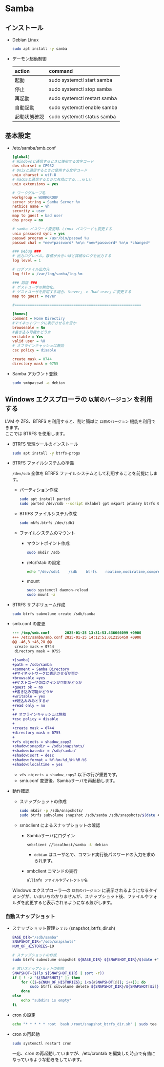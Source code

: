 Samba
===

## インストール

- Debian Linux

    ```bash
    sudo apt install -y samba
    ```

- デーモン起動制御

    | action       | command                      |
    | :----------- | :--------------------------- |
    | 起動         | sudo systemctl start samba   |
    | 停止         | sudo systemctl stop samba    |
    | 再起動       | sudo systemctl restart samba |
    | 自動起動     | sudo systemctl enable samba  |
    | 起動状態確認 | sudo systemctl status samba  |

## 基本設定

- /etc/samba/smb.conf

    ```ini
    [global]
    # Windowsと通信するときに使用する文字コード
    dos charset = CP932
    # Unixと通信するときに使用する文字コード
    unix charset = utf-8
    # macOSと通信するときに有効にする...らしい
    unix extensions = yes

    # ワークグループ名
    workgroup = WORKGROUP
    server string = Samba Server %v
    netbios name = %h
    security = user
    map to guest = bad user
    dns proxy = no

    # samba パスワード変更時、Linux パスワードも変更する
    unix password sync = yes
    passwd program = /usr/bin/passwd %u
    passwd chat = *new*password* %n\n *new*password* %n\n *changed*

    ### Debug ###
    # 出力ログレベル。数値が大きいほど詳細なログを出力する
    log level = 1

    # ログファイル出力先
    log file = /var/log/samba/log.%m

    ### 認証 ###
    # ゲストユーザの無効化。
    # ゲストユーザを許可する場合、「never」->「bad user」に変更する
    map to guest = never

    #==========================================================

    [homes]
    comment = Home Directiry
    #マイネットワークに表示させるか否か
    browseable = No
    #書き込み可能かどうか
    writable = Yes
    valid user = %U
    # オフラインキャッシュは無効
    csc policy = disable

    create mask = 0744
    directory mask = 0755
    ```

- Samba アカウント登録

    ```bash
    sudo smbpasswd -a debian
    ```


## Windows エクスプローラの `以前のバージョン` を利用する

LVM や ZFS、BTRFS を利用すると、割と簡単に `以前のバージョン` 機能を利用できます。  
ここでは BTRFS を使用します。

- BTRFS 管理ツールのインストール

    ```bash
    sudo apt install -y btrfs-progs
    ```

- BTRFS ファイルシステムの準備

    `/dev/sdb` 全体を BTRFS ファイルシステムとして利用することを前提にします。

    - パーティション作成

        ```bash
        sudo apt install parted
        sudo parted /dev/sdb --script mklabel gpt mkpart primary btrfs 0% 100%
        ```

    - BTRFS ファイルシステム作成

        ```bash
        sudo mkfs.btrfs /dev/sdb1
        ```

    - ファイルシステムのマウント

        - マウントポイント作成

            ```bash
            sudo mkdir /sdb
            ```

        - /etc/fstab の設定

            ```bash
            echo "/dev/sdb1    /sdb    btrfs    noatime,nodiratime,compress=lzo    0 0" | sudo tee -a /etc/fstab
            ```

        - mount

            ```bash
            sudo systemctl daemon-reload
            sudo mount -a
            ```

- BTRFS サブボリューム作成

    ```bash
    sudo btrfs subvolume create /sdb/samba
    ```

- smb.conf の変更

    ```diff
    --- /tmp/smb.conf       2025-01-25 13:31:53.436066099 +0900
    +++ /etc/samba/smb.conf 2025-01-25 14:12:51.012156450 +0900
    @@ -46,3 +46,28 @@
     create mask = 0744
     directory mask = 0755
    
    +[samba]
    +path = /sdb/samba
    +comment = Samba Directory
    +#マイネットワークに表示させるか否か
    +browsable =yes
    +#ゲストユーザのログインが可能かどうか
    +guest ok = no
    +#書き込み可能かどうか
    +writable = yes
    +#読込みのみとするか
    +read only = no
    +
    +# オフラインキャッシュは無効
    +csc policy = disable
    +
    +create mask = 0744
    +directory mask = 0755
    +
    +vfs objects = shadow_copy2
    +shadow:snapdir = /sdb/snapshots/
    +shadow:basedir = /sdb/samba/
    +shadow:sort = desc
    +shadow:format = %Y-%m-%d_%H-%M-%S
    +shadow:localtime = yes
    ```

    - `vfs objects = shadow_copy2` 以下の行が重要です。
    - smb.conf 変更後、Sambaサーバを再起動します。

- 動作確認

    - スナップショットの作成

        ```bash
        sudo mkdir -p /sdb/snapshots/
        sudo btrfs subvolume snapshot /sdb/samba /sdb/snapshots/$(date +"%Y-%m-%d_%H-%M-%S")
        ```

    - smbclient によるスナップショットの確認

        - Sambaサーバにログイン

            ```bash
            smbclient //localhost/samba -U debian
            ```

            - `debian` はユーザ名で、コマンド実行後パスワードの入力を求められます。

        - smbclient コマンドの実行

            ```bash
            allinfo ファイルやディレクトリ名
            ```

    Windows エクスプローラーの `以前のバージョン` に表示されるようになるタイミングが、いまいちわかりませんが、スナップショット後、ファイルやフォルダを変更すると表示されるようになる気がします。

### 自動スナップショット

- スナップショット管理シェル (snapshot_btrfs_dir.sh)

    ```bash
    BASE_DIR="/sdb/samba"
    SNAPSHOT_DIR="/sdb/snapshots"
    NUM_OF_HISTORIES=10

    # スナップショットの作成
    sudo btrfs subvolume snapshot ${BASE_DIR} ${SNAPSHOT_DIR}/$(date +"%Y-%m-%d_%H-%M-%S")

    # 古いスナップショットの削除
    SNAPSHOT=($(ls ${SNAPSHOT_DIR} | sort -r))
    if [ ! -z "${SNAPSHOT}" ]; then
        for ((i=${NUM_OF_HISTORIES}; i<${#SNAPSHOT[@]}; i++)); do
            sudo btrfs subvolume delete ${SNAPSHOT_DIR}/${SNAPSHOT[$i]}
        done
    else
        echo "subdirs is empty"
    fi
    ```

- cron の設定

    ```bash
    echo "* * * * * root  bash /root/snapshot_btrfs_dir.sh" | sudo tee -a /etc/crontab
    ```

- cron の再起動

    ```bash
    sudo systemctl restart cron
    ```

    一応、cron の再起動していますが、/etc/crontab を編集した時点で有効になっているような動きをしています。
